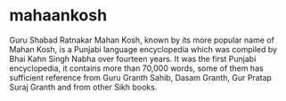 # mahaankosh
Guru Shabad Ratnakar Mahan Kosh, known by its more popular name of Mahan Kosh, is a Punjabi language encyclopedia which was compiled by Bhai Kahn Singh Nabha over fourteen years. It was the first Punjabi encyclopedia, it contains more than 70,000 words, some of them has sufficient reference from Guru Granth Sahib, Dasam Granth, Gur Pratap Suraj Granth and from other Sikh books.
